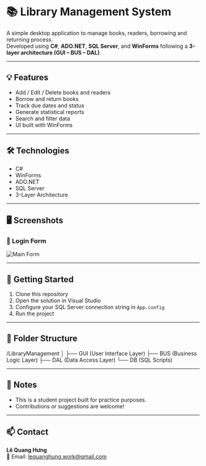 # 📚 Library Management System

A simple desktop application to manage books, readers, borrowing and returning process.  
Developed using **C#**, **ADO.NET**, **SQL Server**, and **WinForms** following a **3-layer architecture (GUI – BUS – DAL)**.

---

## 💡 Features

- Add / Edit / Delete books and readers
- Borrow and return books
- Track due dates and status
- Generate statistical reports
- Search and filter data
- UI built with WinForms

---

## 🛠️ Technologies

- C#
- WinForms
- ADO.NET
- SQL Server
- 3-Layer Architecture

---

## 🖥️ Screenshots

### 📘 Login Form
![Main Form](https://raw.githubusercontent.com/yourusername/yourrepo/main/screenshots/main_form.png)

---

## 🚀 Getting Started

1. Clone this repository
2. Open the solution in Visual Studio
3. Configure your SQL Server connection string in `App.config`
4. Run the project

---

## 📁 Folder Structure

/LibraryManagement │ ├── GUI (User Interface Layer) ├── BUS (Business Logic Layer) ├── DAL (Data Access Layer) └── DB (SQL Scripts)

---

## 📌 Notes

- This is a student project built for practice purposes.
- Contributions or suggestions are welcome!

---

## 📫 Contact

**Lê Quang Hưng**  
📧 Email: lequanghung.work@gmail.com
